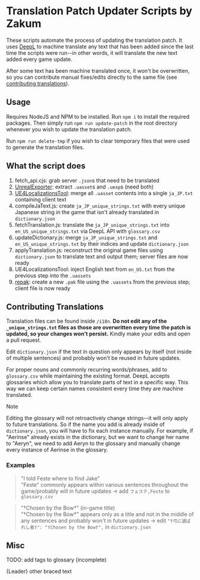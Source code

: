 # Translation Patch Updater Scripts by Zakum
These scripts automate the process of updating the translation patch. It uses [DeepL](https://www.deepl.com/) to machine translate any text that has been added since the last time the scripts were run--in other words, it will translate the new text added every game update.

After some text has been machine translated once, it won't be overwritten, so you can contribute manual fixes/edits directly to the same file (see [contributing translations](#contributing-translations)).

## Usage
Requires NodeJS and NPM to be installed. 
Run `npm i` to install the required packages.
Then simply run `npm run update-patch` in the root directory whenever you wish to update the translation patch.

Run `npm run delete-tmp` if you wish to clear temporary files that were used to generate the translation files.

## What the script does
1. fetch_api.cjs: grab server `.json`s that need to be translated
2. [UnrealExporter](https://github.com/whotookzakum/UnrealExporter): extract `.uasset`s and `.uexp`s (need both)
3. [UE4LocalizationsTool](https://github.com/amrshaheen61/UE4LocalizationsTool): merge all `.uasset` contents into a single `ja_JP.txt` containing client text
4. compileJaText.js: create `ja_JP_unique_strings.txt` with every unique Japanese string in the game that isn't already translated in `dictionary.json`
5. fetchTranslation.js: translate the `ja_JP_unique_strings.txt` into `en_US_unique_strings.txt` via DeepL API with `glossary.csv`
6. updateDictionary.js: merge `ja_JP_unique_strings.txt` and `en_US_unique_strings.txt` by their indices and update `dictionary.json`
7. applyTranslation.js: reconstruct the original game files using `dictionary.json` to translate text and output them; server files are now ready
8. UE4LocalizationsTool: inject English text from `en_US.txt` from the previous step into the `.uassets`
9. [repak](https://github.com/trumank/repak): create a new `.pak` file using the `.uassets` from the previous step; client file is now ready

## Contributing Translations
Translation files can be found inside `/i18n`. **Do not edit any of the `_unique_strings.txt` files as those are overwritten every time the patch is updated, so your changes won't persist.** Kindly make your edits and open a pull request.

Edit `dictionary.json` if the text in question only appears by itself (not inside of multiple sentences) and probably won't be reused in future updates.

For proper nouns and commonly recurring words/phrases, add to `glossary.csv` while maintaining the existing format. DeepL accepts glossaries which allow you to translate parts of text in a specific way. This way we can keep certain names consistent every time they are machine translated. 

> [!NOTE]
> Editing the glossary will not retroactively change strings--it will only apply to future translations. So if the name you add is already inside of `dictionary.json`, you will have to fix each instance manually. For example, if "Aerinse" already exists in the dictionary, but we want to change her name to "Aeryn", we need to add Aeryn to the glossary and manually change every instance of Aerinse in the glossary.

### Examples
> "I told Feste where to find Jake"  
"Feste" commonly appears within various sentences throughout the game/probably will in future updates → add `フェステ,Feste` to `glossary.csv`

> "†Chosen by the Bow†" (in-game title)  
"†Chosen by the Bow†" appears only as a title and not in the middle of any sentences and probably won't in future updates → edit `"†弓に選ばれし者†": "†Chosen by the Bow†",` in `dictionary.json`

## Misc
TODO: add tags to glossary (incomplete)
<lf>
<a>
<cf>
<cr>
<word>
<p ...>
<span>
<d ...>
<key>
<value>
</>
{Leader}
other braced text